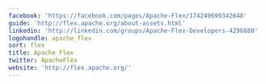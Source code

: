```yaml
---
facebook: 'https://facebook.com/pages/Apache-Flex/174249699342648'
guide: 'http://flex.apache.org/about-assets.html'
linkedin: 'http://linkedin.com/groups/Apache-Flex-Developers-4296888'
logohandle: apache_flex
sort: flex
title: Apache Flex
twitter: ApacheFlex
website: 'http://flex.apache.org/'
---
```

